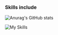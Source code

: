 ### Skills include

![Anurag's GitHub stats](https://github-readme-stats.vercel.app/api?username=manasrawat&count_private=true&hide_rank=true)

![My Skills](https://skillicons.dev/icons?i=java,cs,c,py,html,css,js,haskell,androidstudio,dotnet,firebase,pytorch,spring,postgres,bash&perline=5&theme=light)
